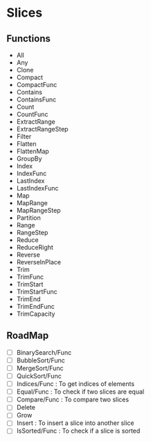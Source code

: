 # Slices

## Functions

- All
- Any
- Clone
- Compact
- CompactFunc
- Contains
- ContainsFunc
- Count
- CountFunc
- ExtractRange
- ExtractRangeStep
- Filter
- Flatten
- FlattenMap
- GroupBy
- Index
- IndexFunc
- LastIndex
- LastIndexFunc
- Map
- MapRange
- MapRangeStep
- Partition
- Range
- RangeStep
- Reduce
- ReduceRight
- Reverse
- ReverseInPlace
- Trim
- TrimFunc
- TrimStart
- TrimStartFunc
- TrimEnd
- TrimEndFunc
- TrimCapacity

## RoadMap

- [ ] BinarySearch/Func
- [ ] BubbleSort/Func
- [ ] MergeSort/Func
- [ ] QuickSort/Func
- [ ] Indices/Func : To get indices of elements
- [ ] Equal/Func : To check if two slices are equal
- [ ] Compare/Func : To compare two slices
- [ ] Delete
- [ ] Grow
- [ ] Insert : To insert a slice into another slice
- [ ] IsSorted/Func : To check if a slice is sorted
